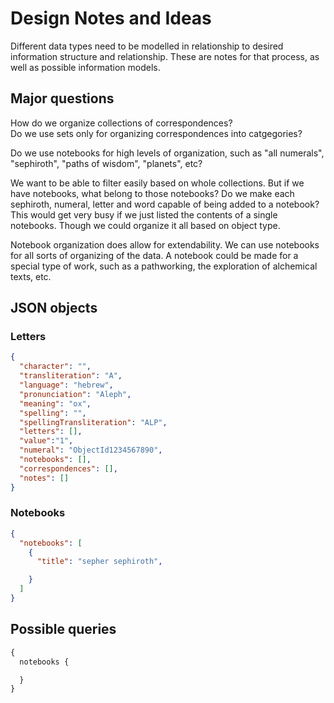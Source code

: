 # Design Notes and Ideas

Different data types need to be modelled in relationship to desired information structure and relationship.  These are notes for that process, as well as possible information models.

## Major questions

How do we organize collections of correspondences?  
Do we use sets only for organizing correspondences into catgegories?

Do we use notebooks for high levels of organization, such as "all numerals", "sephiroth", "paths of wisdom", "planets", etc?

We want to be able to filter easily based on whole collections.  But if we have notebooks, what belong to those notebooks? Do we make each sephiroth, numeral, letter and word capable of being added to a notebook?  This would get very busy if we just listed the contents of a single notebooks.  Though we could organize it all based on object type.

Notebook organization does allow for extendability.  We can use notebooks for all sorts of organizing of the data.  A notebook could be made for a special type of work, such as a pathworking, the exploration of alchemical texts, etc.

## JSON objects

### Letters

```json
{
  "character": "",
  "transliteration": "A",
  "language": "hebrew",
  "pronunciation": "Aleph",
  "meaning": "ox",
  "spelling": "",
  "spellingTransliteration": "ALP",
  "letters": [],
  "value":"1",
  "numeral": "ObjectId1234567890",
  "notebooks": [],
  "correspondences": [],
  "notes": []
}
```

### Notebooks

```json
{
  "notebooks": [
    {
      "title": "sepher sephiroth",

    }
  ]
}
```


## Possible queries

```GraphQL
{
  notebooks {

  }
}
```
